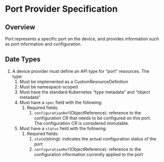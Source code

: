 # Port Provider Specification

## Overview

Port represents a specific port on the device, and provides information such
as port information and configuration.

## Date Types

1. A device provider must define an API type for “port” resources. The type:
    1. Must be implemented as a CustomResourceDefinition
    2. Must be namespace-scoped
    3. Must have the standard Kubernetes “type metadata” and “object metadata”
    4. Must have a `spec` field with the following:
        1. Required fields:
            1. `configurationRef`(ObjectReference): reference to the configuration CR that needs to be configured on this port. The configuration CR is considered immutable.
    5. Must have a `status` field with the following:
        1. Required fields:
            1. `state`(string): indicates the actual configuration status of the port
            2. `configurationRef`(ObjectReference): reference to the configuration information currently applied to the port
